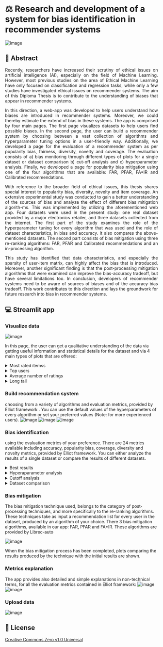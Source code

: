# ⚖ Research and development of a system for bias identification in recommender systems
![image](https://user-images.githubusercontent.com/48930309/198666695-e314fec9-f35b-4c28-b218-5940e2d77e60.png)
## 📕 Abstract
<div align= "justify">
Recently, researchers have increased their scrutiny of ethical issues on artificial intelligence (AI), especially οn the field of Machine Learning. However, most previous studies on the area of Ethical Machine Learning have only focused on classification and regression tasks,  while only a few studies have investigated ethical issues on recommender systems.
The aim of this Diploma Thesis is to contribute to the understanding of biases that appear in recommender systems. 

In this direction, a web-app was developed to help users understand how biases are introduced in recommender systems. Moreover, we could thereby estimate the extend of bias in these systems. The app is comprised by four main pages. The first page visualizes datasets to help users find possible biases. In the second page, the user can build a recommender system by choosing between a vast collection of algorithms and hyperparameter tuning options in a user-friendly way. Additionally, we developed a page for the evaluation of a recommender system as per popularity bias, fairness, diversity, novelty and coverage. The evaluation consists of a) bias monitoring through different types of plots for a single dataset or dataset comparison b) cut-off analysis and c) hyperparameter analysis. Finally, we developed a page for popularity bias mitigation using one of the four algorithms that are available:  FAR, PFAR, FA*IR and Calibrated recommendations.

With reference to the broader field of ethical issues, this thesis shares special interest to popularity bias, diversity, novelty and item coverage. An extensive experimental study was conducted to gain a better understanding of the sources of bias and analyze the effect of different bias mitigation algorith\-ms. This was implemented by utilizing the aforementioned web app. Four datasets were used in the present study: one real dataset provided by a major electronics retailer, and three datasets collected from the internet.
The first part of the study examines the role of the hyperparameter tuning for every algorithm that was used and the role of dataset characteristics, in bias and accuracy. It also compares the above-mentioned datasets. The second part consists of bias mitigation using three re-ranking algorithms: FAR, PFAR and Calibrated recommendations and an in-processing algorithm.

This study has identified that data characteristics, and especially the sparsity of user-item matrix, can highly affect the bias that is introduced. Moreover, another significant finding is that the post-processing mitigation algorithms that were examined can improve the bias-accuracy tradeoff, but have several limitations too.
In conclusion, developers of recommender systems need to be aware of sources of biases and of the accuracy-bias tradeoff. This work contributes to this direction and
lays the groundwork for future research into bias in recommender systems.
</div>

## 💻 Streamlit app
### Visualize data
![image](https://user-images.githubusercontent.com/48930309/198675351-a43220a1-cd58-4097-aebb-751e41ffd920.png)

In this page, the user can get a qualitative understanding of the data via getting useful information and statistical details for the dataset and via 4 main types of plots that are offered:
<details><summary>Most rated itemss</summary>
<p>

![image](https://user-images.githubusercontent.com/48930309/198682956-3186bc8b-f1b2-4586-ac03-762430585110.png)

</p>
</details>
<details><summary>Top users</summary>
<p>


![image](https://user-images.githubusercontent.com/48930309/198683638-2fc84135-fb07-42d9-9184-3b33d98eb1ea.png)

</p>
</details>
<details><summary>Average number of ratings</summary>
<p>

![image](https://user-images.githubusercontent.com/48930309/198683718-f46bcaee-fcc6-4a99-a88e-9a2d22b00a7b.png)


</p>
</details>
<details><summary>Long tail</summary>
<p>
![image](https://user-images.githubusercontent.com/48930309/198683765-feb7e3d2-94da-4cbf-a231-9510ba518ae3.png)


</p>
</details>

### Build recommendation system
choosing from a variety of algorithms and evaluation metrics, provided by Elliot framework . You can use the default values of the hyperparameters of every algorithm or set your preferred values (Note: for more experienced users). 
![image](https://user-images.githubusercontent.com/48930309/198673033-b0e23409-9b63-43a1-9b3e-79cadc8c7093.png)
![image](https://user-images.githubusercontent.com/48930309/198673266-bc6a128f-892d-4540-9c45-a514e6c85b4b.png)
![image](https://user-images.githubusercontent.com/48930309/198674292-39bde047-4913-4ea7-a202-dcd2345c957d.png)

### Bias identification
using the evaluation metrics of your preference. There are 24 metrics available including accuracy, popularity bias, coverage, diversity and novelty metrics, provided by Elliot framework. You can either analyze the results of a single dataset or compare the results of different datasets. 
<details><summary>Best results</summary>
<p>

#### Best results
![image](https://user-images.githubusercontent.com/48930309/198676083-4e5e7333-9cea-4700-b94e-54b912be476d.png)



</p>
</details>

<details><summary>Hyperaparameter analysis</summary>
<p>


![image](https://user-images.githubusercontent.com/48930309/198676778-99d260ba-6b8e-41d4-b40c-01bc77d6622a.png)

</p>
</details>

<details><summary>Cutoff analysis</summary>
<p>

![image](https://user-images.githubusercontent.com/48930309/198676163-70a5fa7f-ad2d-4b46-840b-fad41a4888b9.png)

</p>
</details>
<details><summary>Dataset comparison</summary>
<p>

![image](https://user-images.githubusercontent.com/48930309/198677162-8f2f15d9-8a9e-467f-9067-f8a1d674fa9d.png)

</p>
</details>

### Bias mitigation
The bias mitigation technique used, belongs to the category of post-processing techniques, and more specifically to the re-ranking algorithms. These techniques take as input a recommendation list for every user in the dataset, produced by an algorithm of your choice. There 3 bias mitigation algorithms, available in our app: FAR, PFAR and FA*IR. These algorithms are provided by Librec-auto
 
![image](https://user-images.githubusercontent.com/48930309/198679870-33f89129-6320-4121-89e9-7536e76df0bb.png)

When the bias mitigation process has been completed, plots comparing the results produced by the technique with the initial results are shown. 

### Metrics explanation
The app provides also detailed and simple explanations in non-technical terms, for all the evaluation metrics contained in Elliot framework:
![image](https://user-images.githubusercontent.com/48930309/198674718-ab38570d-480f-4007-94bd-88e803a17d0c.png)
![image](https://user-images.githubusercontent.com/48930309/198674819-f959c827-fc03-40d3-9333-938524ec6daa.png)

### Upload data
![image](https://user-images.githubusercontent.com/48930309/198674899-5509ad2f-17b5-486b-8615-9dd635a2947f.png)

## 📜 License
[Creative Commons Zero v1.0 Universal](https://github.com/rkapsalis/Thesis/blob/main/license.md)
